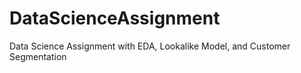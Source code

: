 # DataScienceAssignment
Data Science Assignment with EDA, Lookalike Model, and Customer Segmentation
